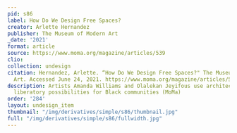 ```yaml
---
pid: s86
label: How Do We Design Free Spaces?
creator: Arlette Hernandez
publisher: The Museum of Modern Art
_date: '2021'
format: article
source: https://www.moma.org/magazine/articles/539
clio:
collection: undesign
citation: Hernandez, Arlette. “How Do We Design Free Spaces?" The Museum of Modern
  Art. Accessed June 24, 2021. https://www.moma.org/magazine/articles/539.
description: Artists Amanda Williams and Olalekan Jeyifous use architecture to explore
  liberatory possibilities for Black communities (MoMa)
order: '284'
layout: undesign_item
thumbnail: "/img/derivatives/simple/s86/thumbnail.jpg"
full: "/img/derivatives/simple/s86/fullwidth.jpg"
---
```

